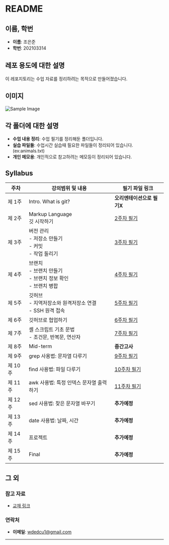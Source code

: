 # README

## 이름, 학번
- **이름**: 조은준
- **학번**: 202103314

## 레포 용도에 대한 설명
이 레포지토리는 수업 자료를 정리하려는 목적으로 만들어졌습니다.

## 이미지
![Sample Image](https://cldup.com/dTxpPi9lDf.thumb.png)

## 각 폴더에 대한 설명
- **수업 내용 정리**: 수업 필기를 정리해둔 폴더입니다. 
- **실습 파일들**: 수업시간 실습때 필요한 파일들이 정리되어 있습니다. (ex:animals.txt)
- **개인 메모용**: 개인적으로 참고하려는 메모등이 정리되어 있습니다.


## Syllabus

| 주차 | 강의범위 및 내용 | 필기 파일 링크 |
|------|-----------------|----------------|
| 제 1주 | Intro. What is git? | **오리엔테이션으로 필기X** |
| 제 2주 | Markup Language<br>깃 시작하기 | [2주차 필기](https://github.com/Mimaro7/202103314_jo/blob/main/%EC%88%98%EC%97%85%20%EB%82%B4%EC%9A%A9%20%EC%A0%95%EB%A6%AC/3.11.txt) |
| 제 3주 | 버전 관리<br>- 저장소 만들기<br>- 커밋<br>- 작업 돌리기 | [3주차 필기](https://github.com/Mimaro7/202103314_jo/blob/main/%EC%88%98%EC%97%85%20%EB%82%B4%EC%9A%A9%20%EC%A0%95%EB%A6%AC/3.18.txt) |
| 제 4주 | 브랜치<br>- 브랜치 만들기<br>- 브랜치 정보 확인<br>- 브랜치 병합 | [4주차 필기](https://github.com/Mimaro7/202103314_jo/blob/main/%EC%88%98%EC%97%85%20%EB%82%B4%EC%9A%A9%20%EC%A0%95%EB%A6%AC/3.25.txt) |
| 제 5주 | 깃허브<br>- 지역저장소와 원격저장소 연결<br>- SSH 원격 접속 | [5주차 필기](https://github.com/Mimaro7/202103314_jo/blob/main/%EC%88%98%EC%97%85%20%EB%82%B4%EC%9A%A9%20%EC%A0%95%EB%A6%AC/4.1.txt) |
| 제 6주 | 깃허브로 협업하기 | [6주차 필기](https://github.com/Mimaro7/202103314_jo/blob/main/%EC%88%98%EC%97%85%20%EB%82%B4%EC%9A%A9%20%EC%A0%95%EB%A6%AC/4.8.txt) |
| 제 7주 | 셸 스크립트 기초 문법<br>- 조건문, 반복문, 연산자 | [7주차 필기]([notes/week7.md](https://github.com/Mimaro7/202103314_jo/blob/main/%EC%88%98%EC%97%85%20%EB%82%B4%EC%9A%A9%20%EC%A0%95%EB%A6%AC/4.15.txt)) |
| 제 8주 | Mid-term | **중간고사** |
| 제 9주 | grep 사용법: 문자열 다루기 | [9주차 필기](https://github.com/Mimaro7/202103314_jo/blob/main/%EC%88%98%EC%97%85%20%EB%82%B4%EC%9A%A9%20%EC%A0%95%EB%A6%AC/4.29.txt) |
| 제 10주 | find 사용법: 파일 다루기 | [10주차 필기](https://github.com/Mimaro7/202103314_jo/blob/main/%EC%88%98%EC%97%85%20%EB%82%B4%EC%9A%A9%20%EC%A0%95%EB%A6%AC/5.13.txt) |
| 제 11주 | awk 사용법: 특정 인덱스 문자열 출력하기 | [11주차 필기](https://github.com/Mimaro7/202103314_jo/blob/main/%EC%88%98%EC%97%85%20%EB%82%B4%EC%9A%A9%20%EC%A0%95%EB%A6%AC/5.20.txt) |
| 제 12주 | sed 사용법: 찾은 문자열 바꾸기 | **추가예정** |
| 제 13주 | date 사용법: 날짜, 시간 | **추가예정** |
| 제 14주 | 프로젝트 | **추가예정** |
| 제 15주 | Final | **추가예정** |

## 그 외 
### 참고 자료
- [교재 링크](https://git-scm.com/book/ko/v2)

### 연락처
- **이메일**: wdedcu1@gmail.com



---

